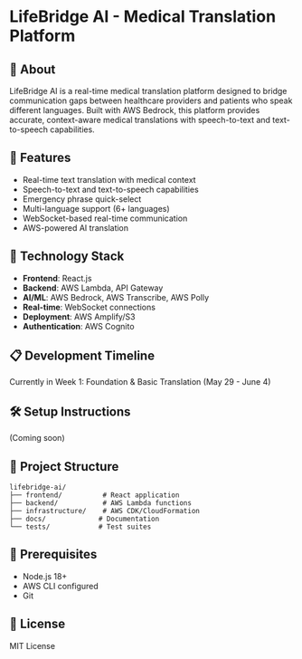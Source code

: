 # LifeBridge AI - Medical Translation Platform

## 🏥 About
LifeBridge AI is a real-time medical translation platform designed to bridge communication gaps between healthcare providers and patients who speak different languages. Built with AWS Bedrock, this platform provides accurate, context-aware medical translations with speech-to-text and text-to-speech capabilities.

## 🎯 Features
- Real-time text translation with medical context
- Speech-to-text and text-to-speech capabilities
- Emergency phrase quick-select
- Multi-language support (6+ languages)
- WebSocket-based real-time communication
- AWS-powered AI translation

## 🚀 Technology Stack
- **Frontend**: React.js
- **Backend**: AWS Lambda, API Gateway
- **AI/ML**: AWS Bedrock, AWS Transcribe, AWS Polly
- **Real-time**: WebSocket connections
- **Deployment**: AWS Amplify/S3
- **Authentication**: AWS Cognito

## 📋 Development Timeline
Currently in Week 1: Foundation & Basic Translation (May 29 - June 4)

## 🛠️ Setup Instructions
(Coming soon)

## 📁 Project Structure
```
lifebridge-ai/
├── frontend/          # React application
├── backend/           # AWS Lambda functions
├── infrastructure/    # AWS CDK/CloudFormation
├── docs/             # Documentation
└── tests/            # Test suites
```

## 🔧 Prerequisites
- Node.js 18+
- AWS CLI configured
- Git

## 📝 License
MIT License